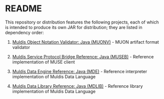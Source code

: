 # README

This repository or distribution features the following projects,
each of which is intended to produce its own JAR for distribution;
they are listed in dependency order:

1. [Muldis Object Notation Validator: Java (MUONV)](Muldis_Object_Notation_Validator) - MUON artifact format validator

1. [Muldis Service Protocol Bridge Reference: Java (MUSEB)](Muldis_Service_Protocol_Bridge_Reference) - Reference implementation of MUSE client

1. [Muldis Data Engine Reference: Java (MDE)](Muldis_Data_Engine_Reference) - Reference interpreter implementation of Muldis Data Language

1. [Muldis Data Library Reference: Java (MDLIB)](Muldis_Data_Library_Reference) - Reference library implementation of Muldis Data Language
